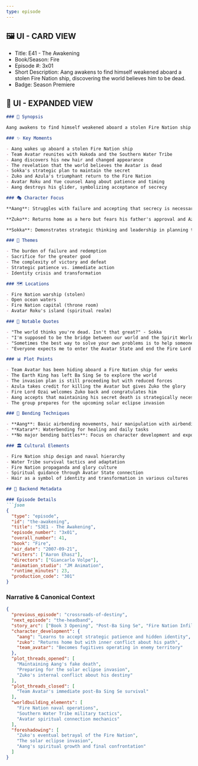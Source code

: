 ```yaml
---
type: episode
---
```


## 🖼️ UI - CARD VIEW

- Title: E41 - The Awakening
- Book/Season: Fire
- Episode #: 3x01
- Short Description: Aang awakens to find himself weakened aboard a stolen Fire Nation ship, discovering the world believes him to be dead.
- Badge: Season Premiere

## 📖 UI - EXPANDED VIEW

```md
### 📖 Synopsis

Aang awakens to find himself weakened aboard a stolen Fire Nation ship with the group, Bato, and Hakoda. Discovering that his hair has grown and the world believes him to be dead following his injury in Ba Sing Se, Aang struggles with his failure and the weight of expectations. Meanwhile, Zuko and Azula sail home to the Fire Nation as heroes, but Zuko secretly fears being rejected by his father, Fire Lord Ozai, and suspects Azula credited him with killing the Avatar for her own ulterior purposes.

### ✨ Key Moments

- Aang wakes up aboard a stolen Fire Nation ship
- Team Avatar reunites with Hakoda and the Southern Water Tribe
- Aang discovers his new hair and changed appearance
- The revelation that the world believes the Avatar is dead
- Sokka's strategic plan to maintain the secret
- Zuko and Azula's triumphant return to the Fire Nation
- Avatar Roku and Yue counsel Aang about patience and timing
- Aang destroys his glider, symbolizing acceptance of secrecy

### 🎭 Character Focus

**Aang**: Struggles with failure and accepting that secrecy is necessary for the greater good

**Zuko**: Returns home as a hero but fears his father's approval and Azula's manipulation

**Sokka**: Demonstrates strategic thinking and leadership in planning their next moves

### 🌊 Themes

- The burden of failure and redemption
- Sacrifice for the greater good
- The complexity of victory and defeat
- Strategic patience vs. immediate action
- Identity crisis and transformation

### 🗺️ Locations

- Fire Nation warship (stolen)
- Open ocean waters
- Fire Nation capital (throne room)
- Avatar Roku's island (spiritual realm)

### 💬 Notable Quotes

- "The world thinks you're dead. Isn't that great?" - Sokka
- "I'm supposed to be the bridge between our world and the Spirit World, and I failed." - Aang
- "Sometimes the best way to solve your own problems is to help someone else." - Iroh
- "Everyone expects me to enter the Avatar State and end the Fire Lord with awesome power." - Aang

### 📊 Plot Points

- Team Avatar has been hiding aboard a Fire Nation ship for weeks
- The Earth King has left Ba Sing Se to explore the world
- The invasion plan is still proceeding but with reduced forces
- Azula takes credit for killing the Avatar but gives Zuko the glory
- Fire Lord Ozai welcomes Zuko back and congratulates him
- Aang accepts that maintaining his secret death is strategically necessary
- The group prepares for the upcoming solar eclipse invasion

### 🥋 Bending Techniques

- **Aang**: Basic airbending movements, hair manipulation with airbending
- **Katara**: Waterbending for healing and daily tasks
- **No major bending battles**: Focus on character development and exposition

### 🏛️ Cultural Elements

- Fire Nation ship design and naval hierarchy
- Water Tribe survival tactics and adaptation
- Fire Nation propaganda and glory culture
- Spiritual guidance through Avatar State connection
- Hair as a symbol of identity and transformation in various cultures

## 🔧 Backend Metadata

### Episode Details
```json
{
  "type": "episode",
  "id": "the-awakening",
  "title": "S3E1 - The Awakening",
  "episode_number": "3x01",
  "overall_number": 41,
  "book": "Fire",
  "air_date": "2007-09-21",
  "writers": ["Aaron Ehasz"],
  "directors": ["Giancarlo Volpe"],
  "animation_studio": "JM Animation",
  "runtime_minutes": 23,
  "production_code": "301"
}
```

### Narrative & Canonical Context
```json
{
  "previous_episode": "crossroads-of-destiny",
  "next_episode": "the-headband",
  "story_arc": ["Book 3 Opening", "Post-Ba Sing Se", "Fire Nation Infiltration"],
  "character_development": {
    "aang": "Learns to accept strategic patience and hidden identity",
    "zuko": "Returns home but with inner conflict about his path",
    "team_avatar": "Becomes fugitives operating in enemy territory"
  },
  "plot_threads_opened": [
    "Maintaining Aang's fake death",
    "Preparing for the solar eclipse invasion",
    "Zuko's internal conflict about his destiny"
  ],
  "plot_threads_closed": [
    "Team Avatar's immediate post-Ba Sing Se survival"
  ],
  "worldbuilding_elements": [
    "Fire Nation naval operations",
    "Southern Water Tribe military tactics",
    "Avatar spiritual connection mechanics"
  ],
  "foreshadowing": [
    "Zuko's eventual betrayal of the Fire Nation",
    "The solar eclipse invasion",
    "Aang's spiritual growth and final confrontation"
  ]
}
```